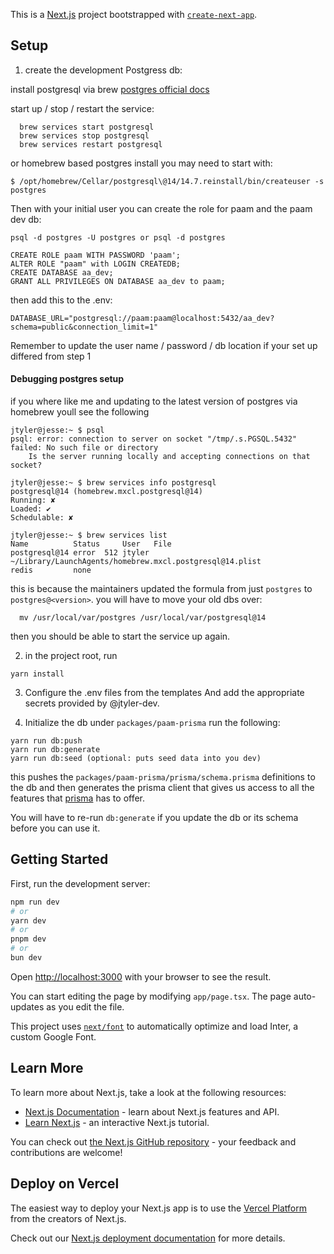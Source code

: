 This is a [Next.js](https://nextjs.org/) project bootstrapped with [`create-next-app`](https://github.com/vercel/next.js/tree/canary/packages/create-next-app).

## Setup

1. create the development Postgress db:

install postgresql via brew [postgres official docs](https://wiki.postgresql.org/wiki/Homebrew)

start up / stop / restart the service:

```
  brew services start postgresql
  brew services stop postgresql
  brew services restart postgresql
```

or homebrew based postgres install you may need to start with:

```
$ /opt/homebrew/Cellar/postgresql\@14/14.7.reinstall/bin/createuser -s postgres
```

Then with your initial user you can create the role for paam and the paam dev db:

```
psql -d postgres -U postgres or psql -d postgres

CREATE ROLE paam WITH PASSWORD 'paam';
ALTER ROLE "paam" with LOGIN CREATEDB;
CREATE DATABASE aa_dev;
GRANT ALL PRIVILEGES ON DATABASE aa_dev to paam;
```

then add this to the .env:

```
DATABASE_URL="postgresql://paam:paam@localhost:5432/aa_dev?schema=public&connection_limit=1"
```

Remember to update the user name / password / db location if your set up differed from step 1

#### Debugging postgres setup

if you where like me and updating to the latest version of postgres via homebrew youll see the following

```
jtyler@jesse:~ $ psql
psql: error: connection to server on socket "/tmp/.s.PGSQL.5432" failed: No such file or directory
	Is the server running locally and accepting connections on that socket?

jtyler@jesse:~ $ brew services info postgresql
postgresql@14 (homebrew.mxcl.postgresql@14)
Running: ✘
Loaded: ✔
Schedulable: ✘

jtyler@jesse:~ $ brew services list
Name          Status     User   File
postgresql@14 error  512 jtyler ~/Library/LaunchAgents/homebrew.mxcl.postgresql@14.plist
redis         none
```

this is because the maintainers updated the formula from just `postgres` to `postgres@<version>`. you will have to move your old dbs over:

```
  mv /usr/local/var/postgres /usr/local/var/postgresql@14
```

then you should be able to start the service up again.

2. in the project root, run

```
yarn install
```

3. Configure the .env files from the templates
   And add the appropriate secrets provided by @jtyler-dev.

4. Initialize the db
   under `packages/paam-prisma` run the following:

```
yarn run db:push
yarn run db:generate
yarn run db:seed (optional: puts seed data into you dev)
```

this pushes the `packages/paam-prisma/prisma/schema.prisma` definitions to the db and then
generates the prisma client that gives us access to all the features that [prisma](https://www.prisma.io/)
has to offer.

You will have to re-run `db:generate` if you update the db or its schema before you can use it.

## Getting Started

First, run the development server:

```bash
npm run dev
# or
yarn dev
# or
pnpm dev
# or
bun dev
```

Open [http://localhost:3000](http://localhost:3000) with your browser to see the result.

You can start editing the page by modifying `app/page.tsx`. The page auto-updates as you edit the file.

This project uses [`next/font`](https://nextjs.org/docs/basic-features/font-optimization) to automatically optimize and load Inter, a custom Google Font.

## Learn More

To learn more about Next.js, take a look at the following resources:

- [Next.js Documentation](https://nextjs.org/docs) - learn about Next.js features and API.
- [Learn Next.js](https://nextjs.org/learn) - an interactive Next.js tutorial.

You can check out [the Next.js GitHub repository](https://github.com/vercel/next.js/) - your feedback and contributions are welcome!

## Deploy on Vercel

The easiest way to deploy your Next.js app is to use the [Vercel Platform](https://vercel.com/new?utm_medium=default-template&filter=next.js&utm_source=create-next-app&utm_campaign=create-next-app-readme) from the creators of Next.js.

Check out our [Next.js deployment documentation](https://nextjs.org/docs/deployment) for more details.
